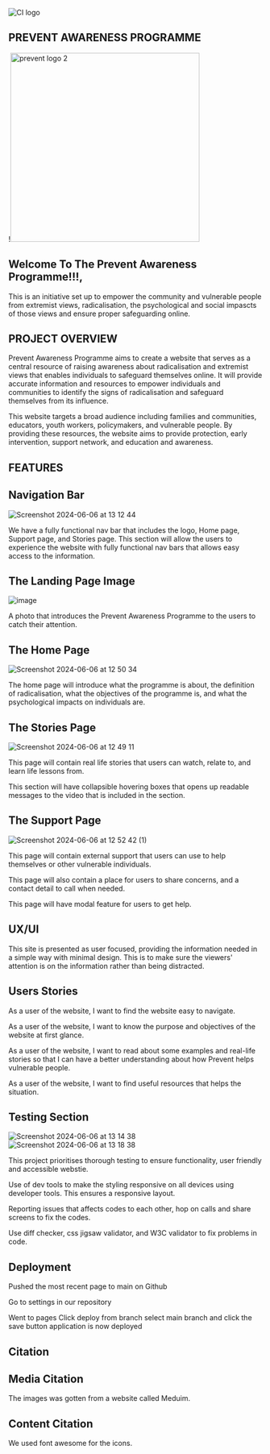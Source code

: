 ![CI logo](https://codeinstitute.s3.amazonaws.com/fullstack/ci_logo_small.png)

PREVENT AWARENESS PROGRAMME
---

!<img width="375" alt="prevent logo 2" src="https://github.com/craigallendev/prevent-awareness/assets/169143525/534faf58-87e0-4102-aec0-5c36f78aa1df">


Welcome To The Prevent Awareness Programme!!!,
---
This is an initiative set up to empower the community and vulnerable people from extremist views, radicalisation, the psychological and social impascts of those views and ensure proper safeguarding online.


PROJECT OVERVIEW
---


Prevent Awareness Programme aims to create a website that serves as a central resource of raising awareness about radicalisation and extremist views that enables individuals to safeguard themselves online. It will provide accurate information and resources to empower individuals and communities to identify the signs of radicalisation and safeguard themselves from its influence. 

This website targets a broad audience including families and communities, educators, youth workers, policymakers, and vulnerable people. 
By providing these resources, the website aims to provide protection, early intervention, support network, and education and awareness. 


FEATURES
---
Navigation Bar
---
![Screenshot 2024-06-06 at 13 12 44](https://github.com/craigallendev/prevent-awareness/assets/169143525/df49e5c9-60e6-41af-9bb7-691e56034673)

We have a fully functional nav bar that includes the logo, Home page, Support page, and Stories page. This section will allow the users to experience the website with fully functional nav bars that allows easy access to the information. 


The Landing Page Image
---
![image](https://github.com/craigallendev/prevent-awareness/assets/169779157/1389b315-95f7-4059-b7c4-2371cca8602f)

A photo that introduces the Prevent Awareness Programme to the users to catch their attention.

The Home Page
---
![Screenshot 2024-06-06 at 12 50 34](https://github.com/craigallendev/prevent-awareness/assets/169143525/44642518-fe0b-4436-85c8-dc3671d27d80)


The home page will introduce what the programme is about, the definition of radicalisation, what the objectives of the programme is, and what the psychological impacts on individuals are.

The Stories Page
---
![Screenshot 2024-06-06 at 12 49 11](https://github.com/craigallendev/prevent-awareness/assets/169143525/692f2a87-a638-4ea2-a600-1dd2f5386c2a)


This page will contain real life stories that users can watch, relate to, and learn life lessons from. 

This section will have collapsible hovering boxes that opens up readable messages to the video that is included in the section.

The Support Page
---
![Screenshot 2024-06-06 at 12 52 42 (1)](https://github.com/craigallendev/prevent-awareness/assets/169143525/9017494d-3dfb-4a3e-a00f-b7c677181dd5)


This page will contain external support that users can use to help themselves or other vulnerable individuals. 

This page will also contain a place for users to share concerns, and a contact detail to call when needed.

This page will have modal feature for users to get help. 


UX/UI
------
This site is presented as user focused, providing the information needed in a simple way with minimal design. This is to make sure the viewers' attention is on the information rather than being distracted.

Users Stories
---
As a user of the website, I want to find the website easy to navigate.

As a user of the website, I want to know the purpose and objectives of the website at first glance.

As a user of the website, I want to read about some examples and real-life stories so that I can have a better understanding about how Prevent helps vulnerable people.

As a user of the website, I want to find useful resources that helps the situation.

Testing Section
---
![Screenshot 2024-06-06 at 13 14 38](https://github.com/craigallendev/prevent-awareness/assets/169143525/e6b4e54a-a5b3-4ade-a26e-21aa554c2b20)
![Screenshot 2024-06-06 at 13 18 38](https://github.com/craigallendev/prevent-awareness/assets/169143525/01bccc87-fe27-4ec8-b1bf-baa9cb54c8d0)

This project prioritises thorough testing to ensure functionality, user friendly and accessible webstie. 

Use of dev tools to make the styling responsive on all devices using developer tools. This ensures a responsive layout.

Reporting issues that affects codes to each other, hop on calls and share screens to fix the codes.

Use diff checker, css jigsaw validator, and W3C validator to fix problems in code. 


Deployment
---
Pushed the most recent page to main on Github

Go to settings in our repository 

Went to pages 
Click deploy from branch select main branch and click the save button application is now deployed

Citation
---
Media Citation
---
The images was gotten from a website called Meduim.

Content Citation
---
We used font awesome for the icons. 
